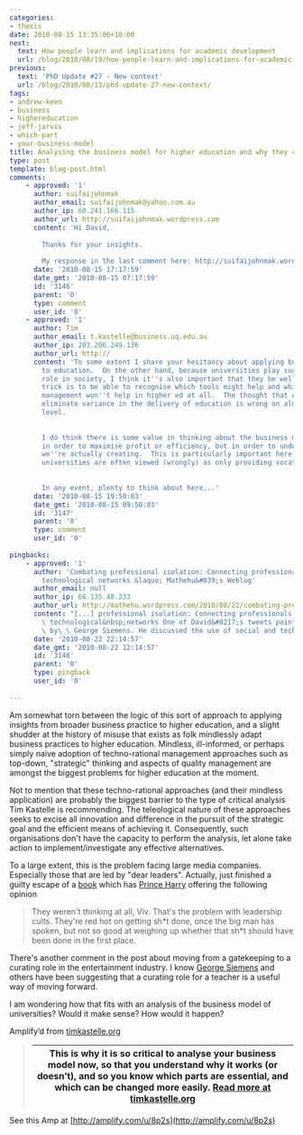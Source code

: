 ```yaml
---
categories:
- thesis
date: 2010-08-15 13:35:06+10:00
next:
  text: How people learn and implications for academic development
  url: /blog/2010/08/19/how-people-learn-and-implications-for-academic-development/
previous:
  text: 'PhD Update #27 - New context'
  url: /blog/2010/08/13/phd-update-27-new-context/
tags:
- andrew-keen
- business
- highereducation
- jeff-jarvis
- which-part
- your-business-model
title: Analysing the business model for higher education and why they can't
type: post
template: blog-post.html
comments:
    - approved: '1'
      author: suifaijohnmak
      author_email: suifaijohnmak@yahoo.com.au
      author_ip: 60.241.166.115
      author_url: http://suifaijohnmak.wordpress.com
      content: 'Hi David,
    
        Thanks for your insights.
    
        My response in the last comment here: http://suifaijohnmak.wordpress.com/2010/08/06/open-courses/'
      date: '2010-08-15 17:17:59'
      date_gmt: '2010-08-15 07:17:59'
      id: '3146'
      parent: '0'
      type: comment
      user_id: '0'
    - approved: '1'
      author: Tim
      author_email: t.kastelle@business.uq.edu.au
      author_ip: 203.206.249.136
      author_url: http://
      content: 'To some extent I share your hesitancy about applying business concepts
        to education.  On the other hand, because universities play such an important
        role in society, I think it''s also important that they be well-managed.  The
        trick is to be able to recognise which tools might help and which won''t.  Quality
        management won''t help in higher ed at all.  The thought that we would need to
        eliminate variance in the delivery of education is wrong on almost every conceivable
        level.
    
    
        I do think there is some value in thinking about the business model for universities.  Not
        in order to maximise profit or efficiency, but in order to understand what value
        we''re actually creating.  This is particularly important here in Australia, where
        universities are often viewed (wrongly) as only providing vocational training.
    
    
        In any event, plenty to think about here...'
      date: '2010-08-15 19:50:03'
      date_gmt: '2010-08-15 09:50:03'
      id: '3147'
      parent: '0'
      type: comment
      user_id: '0'
    
pingbacks:
    - approved: '1'
      author: 'Combating professional isolation: Connecting professionals via social and
        technological networks &laquo; Mathehu&#039;s Weblog'
      author_email: null
      author_ip: 66.135.48.233
      author_url: http://mathehu.wordpress.com/2010/08/22/combating-professional-isolation-connecting-professionals-via-social-and-technological-networks/
      content: "[...] professional isolation: Connecting professionals via social and\
        \ technological&nbsp;networks One of David&#8217;s tweets pointed me to this blog\
        \ by\_\_George Siemens. He discussed the use of social and technological [...]"
      date: '2010-08-22 22:14:57'
      date_gmt: '2010-08-22 12:14:57'
      id: '3148'
      parent: '0'
      type: pingback
      user_id: '0'
    
---
```

Am somewhat torn between the logic of this sort of approach to applying insights from broader business practice to higher education, and a slight shudder at the history of misuse that exists as folk mindlessly adapt business practices to higher education. Mindless, ill-informed, or perhaps simply naive adoption of techno-rational management approaches such as top-down, "strategic" thinking and aspects of quality management are amongst the biggest problems for higher education at the moment.  
  
Not to mention that these techno-rational approaches (and their mindless application) are probably the biggest barrier to the type of critical analysis Tim Kastelle is recommending. The teleological nature of these approaches seeks to excise all innovation and difference in the pursuit of the strategic goal and the efficient means of achieving it. Consequently, such organisations don't have the capacity to perform the analysis, let alone take action to implement/investigate any effective alternatives.  
  
To a large extent, this is the problem facing large media companies. Especially those that are led by "dear leaders". Actually, just finished a guilty escape of a [book](http://www.amazon.com/Designated-Targets-John-Birmingham/dp/0345457153/ref=sr_1_3?ie=UTF8&s=books&qid=1281842479&sr=8-3) which has [Prince Harry](http://en.wikipedia.org/wiki/Prince_Harry_of_Wales) offering the following opinion

> They weren't thinking at all, Viv. That's the problem with leadership cults. They're red hot on getting sh\*t done, once the big man has spoken, but not so good at weighing up whether that sh\*t should have been done in the first place.

  
  
There's another comment in the post about moving from a gatekeeping to a curating role in the entertainment industry. I know [George Siemens](http://www.connectivism.ca/?p=220) and others have been suggesting that a curating role for a teacher is a useful way of moving forward.  
  
I am wondering how that fits with an analysis of the business model of universities? Would it make sense? How would it happen?

Amplify’d from [timkastelle.org](http://timkastelle.org/blog/2010/08/which-part-of-your-business-model-is-creating-value/?utm_source=feedburner&utm_medium=feed&utm_campaign=Feed%3A+InnovationLeadershipNetwork+%28Innovation+Leadership+Network%29 "http://timkastelle.org/blog/2010/08/which-part-of-your-business-model-is-creating-value/?utm_source=feedburner&utm_medium=feed&utm_campaign=Feed%3A+InnovationLeadershipNetwork+%28Innovation+Leadership+Network%29")

> |   This is why it is so critical to analyse your business model now, so that you understand why it works (or doesn’t), and so you know which parts are essential, and which can be changed more easily.  [Read more at timkastelle.org](http://timkastelle.org/blog/2010/08/which-part-of-your-business-model-is-creating-value/?utm_source=feedburner&utm_medium=feed&utm_campaign=Feed%3A+InnovationLeadershipNetwork+%28Innovation+Leadership+Network%29 "http://timkastelle.org/blog/2010/08/which-part-of-your-business-model-is-creating-value/?utm_source=feedburner&utm_medium=feed&utm_campaign=Feed%3A+InnovationLeadershipNetwork+%28Innovation+Leadership+Network%29") |
> | --- |

See this Amp at [http://amplify.com/u/8p2s](http://amplify.com/u/8p2s)